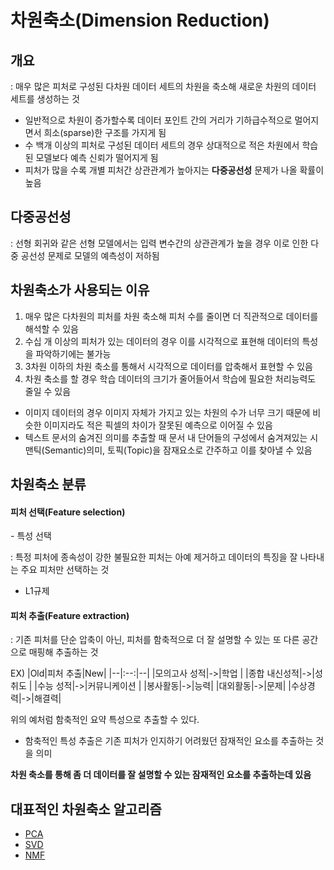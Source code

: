 # 차원축소(Dimension Reduction)
## 개요
: 매우 많은 피처로 구성된 다차원 데이터 세트의 차원을 축소해 새로운 차원의 데이터 세트를 생성하는 것
- 일반적으로 차원이 증가할수록 데이터 포인트 간의 거리가 기하급수적으로 멀어지면서 희소(sparse)한 구조를 가지게 됨
- 수 백개 이상의 피처로 구성된 데이터 세트의 경우 상대적으로 적은 차원에서 학습된 모델보다 예측 신뢰가 떨어지게 됨
- 피처가 많을 수록 개별 피처간 상관관계가 높아지는 **다중공선성** 문제가 나올 확률이 높음

## 다중공선성
: 선형 회귀와 같은 선형 모델에서는 입력 변수간의 상관관계가 높을 경우 이로 인한 다중 공선성 문제로 모델의 예측성이 저하됨

## 차원축소가 사용되는 이유
1. 매우 많은 다차원의 피처를 차원 축소해 피처 수를 줄이면 더 직관적으로 데이터를 해석할 수 있음
2. 수십 개 이상의 피처가 있는 데이터의 경우 이를 시각적으로 표현해 데이터의 특성을 파악하기에는 불가능 
3. 3차원 이하의 차원 축소를 통해서 시각적으로 데이터를 압축해서 표현할 수 있음
4. 차원 축소를 할 경우 학습 데이터의 크기가 줄어들어서 학습에 필요한 처리능력도 줄일 수 있음

- 이미지 데이터의 경우 이미지 자체가 가지고 있는 차원의 수가 너무 크기 때문에 비슷한 이미지라도 적은 픽셀의 차이가 잘못된 예측으로 이어질 수 있음
- 텍스트 문서의 숨겨진 의미를 추출할 때 문서 내 단어들의 구성에서 숨겨져있는 시맨틱(Semantic)의미, 토픽(Topic)을 잠재요소로 간주하고 이를 찾아낼 수 있음

## 차원축소 분류

<h4>피처 선택(Feature selection)</h4>
- 특성 선택

: 특정 피처에 종속성이 강한 불필요한 피처는 아예 제거하고 데이터의 특징을 잘 나타내는 주요 피처만 선택하는 것  

 - L1규제
<h4>피처 추출(Feature extraction)</h4>
: 기존 피처를 단순 압축이 아닌, 피처를 함축적으로 더 잘 설명할 수 있는 또 다른 공간으로 매핑해 추출하는 것

EX)
|Old|피처 추출|New|
|--|:--:|--|
|모의고사 성적|->|학업 |
|종합 내신성적|->|성취도  |
|수능 성적|->|커뮤니케이션 |
|봉사활동|->|능력|
|대외활동|->|문제|
|수상경력|->|해결력|

위의 예처럼 함축적인 요약 특성으로 추출할 수 있다.
- 함축적인 특성 추출은 기존 피처가 인지하기 어려웠던 잠재적인 요소를 추출하는 것을 의미

**차원 축소를 통해 좀 더 데이터를 잘 설명할 수 있는 잠재적인 요소를 추출하는데 있음**


## 대표적인 차원축소 알고리즘
- [PCA](https://github.com/HwangHanJae/ml-definitive-guide-pratice/blob/main/dimension_reduction/principal_component_analysis.ipynb)
- [SVD](https://github.com/HwangHanJae/ml-definitive-guide-pratice/blob/main/dimension_reduction/singular_value_decomposition.ipynb)
- [NMF]()
